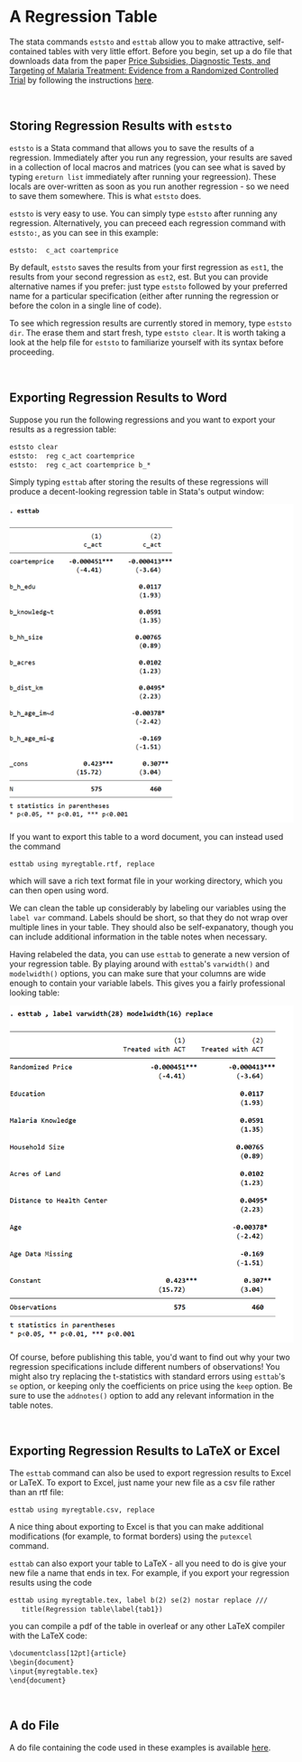 # A Regression Table

The stata commands `eststo` and `esttab` allow you to make attractive, 
self-contained tables with very little effort.  Before you begin, set up a do file that 
downloads data from the paper 
[Price Subsidies, Diagnostic Tests, and Targeting of Malaria Treatment: Evidence from a Randomized Controlled Trial](https://www.aeaweb.org/articles?id=10.1257/aer.20130267) by following the instructions [here](https://pjakiela.github.io/stata/making-tables.html).

<br>

## Storing Regression Results with `eststo`

`eststo` is a Stata command that allows you to save the results of a regression.  Immediately after you run 
any regression, your results are saved in a collection of local macros and matrices (you can see what is saved 
by typing `ereturn list` immediately after running your regreession).  These locals are 
over-written as soon as you run another regression - so we need to save them somewhere.  This is what `eststo` does.

`eststo` is very easy to use.  You can simply type `eststo` after running any regression.  Alternatively, you can preceed 
each regression command with `eststo:`, as you can see in this example:
```
eststo:  c_act coartemprice
```
By default, `eststo` saves the results from your first regression as `est1`, the results from your second regression 
as `est2`, est.  But you can provide alternative names if you prefer:  just type `eststo` followed by your preferred name 
for a particular specification (either after running the regression or before the colon in a single line of code).  

To see which regression results are currently stored in memory, type `eststo dir`.  The erase them and start fresh, 
type `eststo clear`.  It is worth taking a look at the help file for `eststo` to familiarize yourself with its syntax before proceeding.

<br>

## Exporting Regression Results to Word
 
Suppose you run the following regressions and you want to export your results as a regression table:
```
eststo clear
eststo:  reg c_act coartemprice
eststo:  reg c_act coartemprice b_*
```
Simply typing `esttab` after storing the results of these regressions will produce a decent-looking regression table 
in Stata's output window:

![esttab results](esttab1.png)

If you want to export this table to a word document, you can instead used the command 
```
esttab using myregtable.rtf, replace
```
which will save a rich text format file in your working directory, which you can then open using word.

We can clean the table up considerably by labeling our variables using the `label var` command.  Labels 
should be short, so that they do not wrap over multiple lines in your table.  They should also be self-expanatory, 
though you can include additional information in the table notes when necessary.  

Having relabeled the data, you can use `esttab` to generate a new version of your regression table.  By playing 
around with `esttab`'s `varwidth()` and `modelwidth()` options, you can make sure that your columns are wide enough 
to contain your variable labels.  This gives you a fairly professional looking table:

![moah esttab results](esttab2.png) 

Of course, before publishing this table, you'd want to find out why your two regression specifications include 
different numbers of observations!  You might also try replacing the t-statistics with standard errors using 
`esttab`'s `se` option, or keeping only the coefficients on price using the `keep` option.  Be sure to use the 
`addnotes()` option to add any relevant information in the table notes.

<br>

## Exporting Regression Results to LaTeX or Excel

The `esttab` command can also be used to export regression results to 
Excel or LaTeX.  To export to Excel, just name your new file as a csv file rather 
than an rtf file:
```
esttab using myregtable.csv, replace
```
A nice thing about exporting to Excel is that you can make additional modifications 
(for example, to format borders) using the `putexcel` command.

`esttab` can also export your table to LaTeX - all you need to do 
is give your new file a name that ends in tex.  For example, 
if you export your regression results using the code 
```
esttab using myregtable.tex, label b(2) se(2) nostar replace ///
   title(Regression table\label{tab1})
 ```
you can compile a pdf of the table in overleaf or any other LaTeX compiler 
with the LaTeX code:
```
\documentclass[12pt]{article}
\begin{document}
\input{myregtable.tex}
\end{document}
```

<br>

## A do File

A do file containing the code used in these examples is available 
[here](reg-table-example.do).
